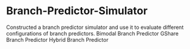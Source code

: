 # Branch-Predictor-Simulator
Constructed a branch predictor simulator and use it to evaluate different configurations of branch predictors.
Bimodal Branch Predictor
GShare Branch Predictor
Hybrid Branch Predictor
